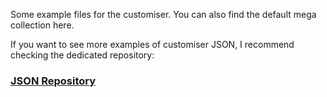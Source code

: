 Some example files for the customiser. You can also find the default mega collection here.

If you want to see more examples of customiser JSON, I recommend checking the dedicated repository:

### [JSON Repository](https://github.com/ValerioLyndon/Theme-Customiser-Json)
